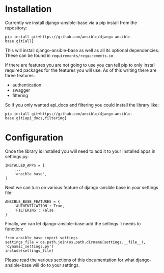 # Installation

Currently we install django-ansible-base via a pip install from the repository:
```
pip install git+https://github.com/ansible/django-ansible-base.git[all]
```

This will install django-ansible-base as well as all its optional dependencies.
These can be found in `requirements/requirements.in`

If there are features you are not going to use you can tell pip to only install required packages for the features you will use.
As of this writing there are three features:
  * authentication
  * swagger
  * filtering

So if you only wanted api_docs and filtering you could install the library like:
```
pip install git+https://github.com/ansible/django-ansible-base.git[api_docs,filtering]
```

# Configuration
Once the library is installed you will need to add it to your installed apps in settings.py:
```
INSTALLED_APPS = [
    ...
    'ansible_base',
]
```

Next we can turn on various feature of django-ansible base in your settings file:
```
ANSIBLE_BASE_FEATURES = {
    'AUTHENTICATION': True,
    'FILTERING': False
}
```

Finally, we can let django-ansible-base add the settings it needs to function:
```
from ansible_base import settings
settings_file = os.path.join(os.path.dirname(settings.__file__), 'dynamic_settings.py')
include(settings_file)
```

Please read the various sections of this documentation for what django-ansible-base will do to your settings.
